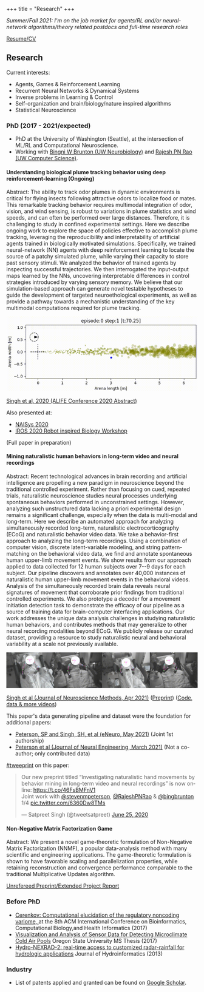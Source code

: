 +++
title = "Research"
+++

_Summer/Fall 2021: I'm on the job market for agents/RL and/or neural-network algorithms/theory related postdocs and full-time research roles_

[Resume/CV](https://drive.google.com/file/d/1qBMdnRe6wU1r--T23ZO2_i-TodvLnfe5/view?usp=sharing)

## Research

Current interests: 
* Agents, Games & Reinforcement Learning
* Recurrent Neural Networks & Dynamical Systems
* Inverse problems in Learning & Control
* Self-organization and brain/biology/nature inspired algorithms
* Statistical Neuroscience 

### PhD (2017 - 2021/expected)
* PhD at the University of Washington (Seattle), at the intersection of ML/RL and Computational Neuroscience. 
* Working with [Bingni W Brunton (UW Neurobiology)](https://www.biology.washington.edu/people/profile/bing-w-brunton) and [Rajesh PN Rao (UW Computer Science)](https://www.cs.washington.edu/people/faculty/rao).

#### Understanding biological plume tracking behavior using deep reinforcement-learning (Ongoing)

Abstract: The ability to track odor plumes in dynamic environments is critical for flying insects following attractive odors to localize food or mates. This remarkable tracking behavior requires multimodal integration of odor, vision, and wind sensing, is robust to variations in plume statistics and wind speeds, and can often be performed over large distances. Therefore, it is challenging to study in confined experimental settings. Here we describe ongoing work to explore the space of policies effective to accomplish plume tracking, leveraging the reproducibility and interpretability of artificial agents trained in biologically motivated simulations. Specifically, we trained neural-network (NN) agents with deep reinforcement learning to locate the source of a patchy simulated plume, while varying their capacity to store past sensory stimuli. We analyzed the behavior of trained agents by inspecting successful trajectories. We then interrogated the input-output maps learned by the NNs, uncovering interpretable differences in control strategies introduced by varying sensory memory. We believe that our simulation-based approach can generate novel testable hypotheses to guide the development of targeted neuroethological experiments, as well as provide a pathway towards a mechanistic understanding of the key multimodal computations required for plume tracking.

![Constant Wind Plume Tracking](/oldparams-cropped.gif)


[Singh et al, 2020 (ALIFE Conference 2020 Abstract)](https://direct.mit.edu/isal/proceedings/isal2020/32/750/98465) 

Also presented at:
* [NAISys 2020](https://meetings.cshl.edu/abstracts.aspx?meet=naisys&year=20) 
* [IROS 2020 Robot inspired Biology Workshop](http://gravishlab.ucsd.edu/iros2020/)

(Full paper in preparation)


#### Mining naturalistic human behaviors in long-term video and neural recordings

Abstract: Recent technological advances in brain recording and artificial intelligence are propelling a new paradigm in neuroscience beyond the traditional controlled experiment. Rather than focusing on cued, repeated trials, naturalistic neuroscience studies neural processes underlying spontaneous behaviors performed in unconstrained settings. However, analyzing such unstructured data lacking a priori experimental design remains a significant challenge, especially when the data is multi-modal and long-term. Here we describe an automated approach for analyzing simultaneously recorded long-term, naturalistic electrocorticography (ECoG) and naturalistic behavior video data. We take a behavior-first approach to analyzing the long-term recordings. Using a combination of computer vision, discrete latent-variable modeling, and string pattern-matching on the behavioral video data, we find and annotate spontaneous human upper-limb movement events. We show results from our approach applied to data collected for 12 human subjects over 7--9 days for each subject. Our pipeline discovers and annotates over 40,000 instances of naturalistic human upper-limb movement events in the behavioral videos. Analysis of the simultaneously recorded brain data reveals neural signatures of movement that corroborate prior findings from traditional controlled experiments. We also prototype a decoder for a movement initiation detection task to demonstrate the efficacy of our pipeline as a source of training data for brain-computer interfacing applications. Our work addresses the unique data analysis challenges in studying naturalistic human behaviors, and contributes methods that may generalize to other neural recording modalities beyond ECoG. We publicly release our curated dataset, providing a resource to study naturalistic neural and behavioral variability at a scale not previously available.

![Right Wrist](https://raw.githubusercontent.com/BruntonUWBio/mining2021/master/right_only_1x4_boomerang.gif)

[Singh et al (Journal of Neuroscience Methods, Apr 2021)](https://www.sciencedirect.com/science/article/pii/S0165027021001345)
([Preprint](https://arxiv.org/abs/2001.08349)) ([Code, data & more videos](https://github.com/BruntonUWBio/mining2021)) 

This paper's data generating pipeline and dataset were the foundation for additional papers:
* [Peterson, SP and Singh, SH, et al (eNeuro, May 2021)](https://www.eneuro.org/content/early/2021/05/21/ENEURO.0007-21.2021.abstract) (Joint 1st authorship)
* [Peterson et al (Journal of Neural Engineering, March 2021)](https://iopscience.iop.org/article/10.1088/1741-2552/abda0b/meta) (Not a co-author; only contributed data)

[#tweeprint](https://twitter.com/tweetsatpreet/status/1276201158575452160) on this paper:  
<blockquote class="twitter-tweet"><p lang="en" dir="ltr">Our new preprint titled “Investigating naturalistic hand movements by behavior mining in long-term video and neural recordings” is now online: <a href="https://t.co/46FsBMFnV1">https://t.co/46FsBMFnV1</a><br>Joint work with <a href="https://twitter.com/stevenmpeterson?ref_src=twsrc%5Etfw">@stevenmpeterson</a>, <a href="https://twitter.com/RajeshPNRao?ref_src=twsrc%5Etfw">@RajeshPNRao</a> &amp; <a href="https://twitter.com/bingbrunton?ref_src=twsrc%5Etfw">@bingbrunton</a> <br>1/4 <a href="https://t.co/6360Dw8TMs">pic.twitter.com/6360Dw8TMs</a></p>&mdash; Satpreet Singh (@tweetsatpreet) <a href="https://twitter.com/tweetsatpreet/status/1276201158575452160?ref_src=twsrc%5Etfw">June 25, 2020</a></blockquote> <script async src="https://platform.twitter.com/widgets.js" charset="utf-8"></script>

#### Non-Negative Matrix Factorization Game

Abstract: We present a novel game-theoretic formulation of Non-Negative Matrix Factorization (NNMF), a popular data-analysis method with many scientific and engineering applications. The game-theoretic formulation is shown to have favorable scaling and parallelization properties, while retaining reconstruction and convergence performance comparable to the traditional Multiplicative Updates algorithm.

[Unrefereed Preprint/Extended Project Report](https://arxiv.org/abs/2104.05069)


### Before PhD 

* [Cerenkov: Computational elucidation of the regulatory noncoding variome, ](https://par.nsf.gov/biblio/10049769) at the 8th ACM International Conference on Bioinformatics, Computational Biology,and Health Informatics (2017)
* [Visualization and Analysis of Sensor Data for Detecting Microclimate Cold Air Pools](https://ir.library.oregonstate.edu/concern/graduate_thesis_or_dissertations/k0698d22b) Oregon State University MS Thesis (2017) 
* [Hydro-NEXRAD-2: real-time access to customized radar-rainfall for hydrologic applications](https://iwaponline.com/jh/article/15/2/580/3447/Hydro-NEXRAD-2-real-time-access-to-customized) Journal of Hydroinformatics (2013)

### Industry
* List of patents applied and granted can be found on [Google Scholar](https://scholar.google.com/citations?user=S6wyhngAAAAJ&hl=en). 